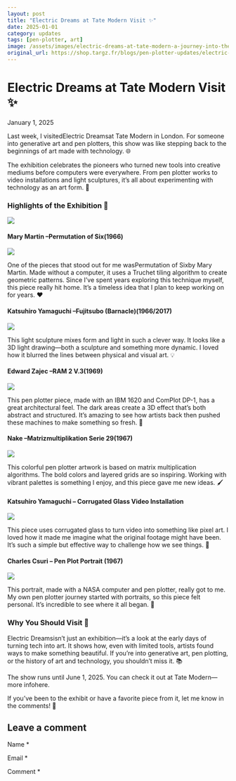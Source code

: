 ```yaml
---
layout: post
title: "Electric Dreams at Tate Modern Visit ✨"
date: 2025-01-01
category: updates
tags: [pen-plotter, art]
image: /assets/images/electric-dreams-at-tate-modern-a-journey-into-the-roots-of-art-and-technology-%E2%9C%A8-preview.png
original_url: https://shop.targz.fr/blogs/pen-plotter-updates/electric-dreams-at-tate-modern-a-journey-into-the-roots-of-art-and-technology-%E2%9C%A8
---
```


# Electric Dreams at Tate Modern Visit ✨
January 1, 2025

Last week, I visitedElectric Dreamsat Tate Modern in London. For someone into generative art and pen plotters, this show was like stepping back to the beginnings of art made with technology. 🌐

The exhibition celebrates the pioneers who turned new tools into creative mediums before computers were everywhere. From pen plotter works to video installations and light sculptures, it’s all about experimenting with technology as an art form. 🔹

### Highlights of the Exhibition 🎨

![](/assets/images/electric-dreams-at-tate-modern-a-journey-into-the-roots-of-art-and-technology-%E2%9C%A8-01.jpg)

#### Mary Martin –Permutation of Six(1966)

![](/assets/images/electric-dreams-at-tate-modern-a-journey-into-the-roots-of-art-and-technology-%E2%9C%A8-02.jpg)

One of the pieces that stood out for me wasPermutation of Sixby Mary Martin. Made without a computer, it uses a Truchet tiling algorithm to create geometric patterns. Since I’ve spent years exploring this technique myself, this piece really hit home. It’s a timeless idea that I plan to keep working on for years. ♥️

#### Katsuhiro Yamaguchi –Fujitsubo (Barnacle)(1966/2017)

![](/assets/images/electric-dreams-at-tate-modern-a-journey-into-the-roots-of-art-and-technology-%E2%9C%A8-03.jpg)

This light sculpture mixes form and light in such a clever way. It looks like a 3D light drawing—both a sculpture and something more dynamic. I loved how it blurred the lines between physical and visual art. 💡

#### Edward Zajec –RAM 2 V.3(1969)

![](/assets/images/electric-dreams-at-tate-modern-a-journey-into-the-roots-of-art-and-technology-%E2%9C%A8-04.jpg)

This pen plotter piece, made with an IBM 1620 and ComPlot DP-1, has a great architectural feel. The dark areas create a 3D effect that’s both abstract and structured. It’s amazing to see how artists back then pushed these machines to make something so fresh. 🏰

#### Nake –Matrizmultiplikation Serie 29(1967)

![](/assets/images/electric-dreams-at-tate-modern-a-journey-into-the-roots-of-art-and-technology-%E2%9C%A8-05.jpg)

This colorful pen plotter artwork is based on matrix multiplication algorithms. The bold colors and layered grids are so inspiring. Working with vibrant palettes is something I enjoy, and this piece gave me new ideas. 🖌️

#### Katsuhiro Yamaguchi – Corrugated Glass Video Installation

![](/assets/images/electric-dreams-at-tate-modern-a-journey-into-the-roots-of-art-and-technology-%E2%9C%A8-06.jpg)

This piece uses corrugated glass to turn video into something like pixel art. I loved how it made me imagine what the original footage might have been. It’s such a simple but effective way to challenge how we see things. 🔣

#### Charles Csuri – Pen Plot Portrait (1967)

![](/assets/images/electric-dreams-at-tate-modern-a-journey-into-the-roots-of-art-and-technology-%E2%9C%A8-07.jpg)

This portrait, made with a NASA computer and pen plotter, really got to me. My own pen plotter journey started with portraits, so this piece felt personal. It’s incredible to see where it all began. 🌟

### Why You Should Visit 📍

Electric Dreamsisn’t just an exhibition—it’s a look at the early days of turning tech into art. It shows how, even with limited tools, artists found ways to make something beautiful. If you’re into generative art, pen plotting, or the history of art and technology, you shouldn’t miss it. 📚

The show runs until June 1, 2025. You can check it out at Tate Modern—more infohere.

If you’ve been to the exhibit or have a favorite piece from it, let me know in the comments! 🙌

## Leave a comment

Name
                  *

Email
                  *

Comment
                *